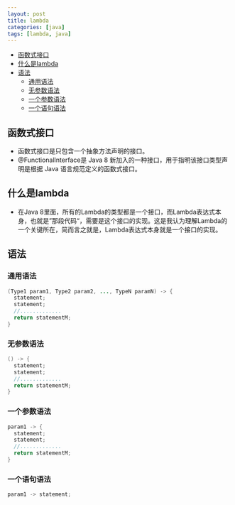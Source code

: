 ```yaml
---
layout: post
title: lambda
categories: [java]
tags: [lambda, java]
---
```


<!-- TOC -->

- [函数式接口](#函数式接口)
- [什么是lambda](#什么是lambda)
- [语法](#语法)
    - [通用语法](#通用语法)
    - [无参数语法](#无参数语法)
    - [一个参数语法](#一个参数语法)
    - [一个语句语法](#一个语句语法)

<!-- /TOC -->

## 函数式接口

- 函数式接口是只包含一个抽象方法声明的接口。
- @FunctionalInterface是 Java 8 新加入的一种接口，用于指明该接口类型声明是根据 Java 语言规范定义的函数式接口。

## 什么是lambda

- 在Java 8里面，所有的Lambda的类型都是一个接口，而Lambda表达式本身，也就是”那段代码“，需要是这个接口的实现。这是我认为理解Lambda的一个关键所在，简而言之就是，Lambda表达式本身就是一个接口的实现。

## 语法

### 通用语法

```java
(Type1 param1, Type2 param2, ..., TypeN paramN) -> {
  statement;
  statement;
  //.............
  return statementM;
}
```

### 无参数语法

```java
() -> {
  statement;
  statement;
  //.............
  return statementM; 
}
```

### 一个参数语法

```java
param1 -> {
  statement;
  statement;
  //.............
  return statementM;
}
```

### 一个语句语法

```java
param1 -> statement;
```

